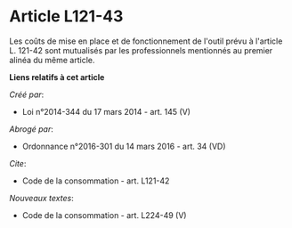 # Article L121-43

Les coûts de mise en place et de fonctionnement de l'outil prévu à l'article L. 121-42 sont mutualisés par les professionnels
mentionnés au premier alinéa du même article.

**Liens relatifs à cet article**

_Créé par_:

  - Loi n°2014-344 du 17 mars 2014 - art. 145 (V)

_Abrogé par_:

  - Ordonnance n°2016-301 du 14 mars 2016 - art. 34 (VD)

_Cite_:

  - Code de la consommation - art. L121-42

_Nouveaux textes_:

  - Code de la consommation - art. L224-49 (V)
